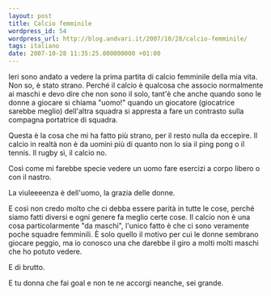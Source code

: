 ```yaml
---
layout: post
title: Calcio femminile
wordpress_id: 54
wordpress_url: http://blog.andvari.it/2007/10/28/calcio-femminile/
tags: italiano
date: 2007-10-28 11:35:25.000000000 +01:00
---
```

Ieri sono andato a vedere la prima partita di calcio femminile della mia vita. Non so, è stato strano. Perché il calcio è qualcosa che associo normalmente ai maschi e devo dire che non sono il solo, tant'è che anche quando sono le donne a giocare si chiama "uomo!" quando un giocatore (giocatrice sarebbe meglio) dell'altra squadra si appresta a fare un contrasto sulla compagna portatrice di squadra.

Questa è la cosa che mi ha fatto più strano, per il resto nulla da eccepire. Il calcio in realtà non è da uomini più di quanto non lo sia il ping pong o il tennis. Il rugby sì, il calcio no.

Così come mi farebbe specie vedere un uomo fare esercizi a corpo libero o con il nastro.

La viuleeeenza è dell'uomo, la grazia delle donne.

E così non credo molto che ci debba essere parità in tutte le cose, perché siamo fatti diversi e ogni genere fa meglio certe cose. Il calcio non è una cosa particolarmente "da maschi", l'unico fatto è che ci sono veramente poche squadre femminili. È solo quello il motivo per cui le donne sembrano giocare peggio, ma io conosco una che darebbe il giro a molti molti maschi che ho potuto vedere.

E di brutto.

E tu donna che fai goal e non te ne accorgi neanche, sei grande.
